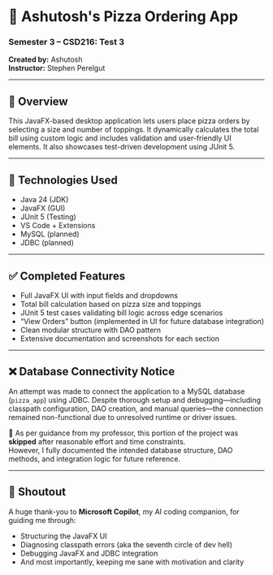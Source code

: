 # 🍕 Ashutosh's Pizza Ordering App

### Semester 3 – CSD216: Test 3  
**Created by:** Ashutosh  
**Instructor:** Stephen Perelgut

---

## 🚀 Overview

This JavaFX-based desktop application lets users place pizza orders by selecting a size and number of toppings. It dynamically calculates the total bill using custom logic and includes validation and user-friendly UI elements. It also showcases test-driven development using JUnit 5.

---

## 🧪 Technologies Used

- Java 24 (JDK)
- JavaFX (GUI)
- JUnit 5 (Testing)
- VS Code + Extensions
- MySQL (planned)
- JDBC (planned)

---

## ✅ Completed Features

- Full JavaFX UI with input fields and dropdowns
- Total bill calculation based on pizza size and toppings
- JUnit 5 test cases validating bill logic across edge scenarios
- “View Orders” button (implemented in UI for future database integration)
- Clean modular structure with DAO pattern
- Extensive documentation and screenshots for each section

---

## ❌ Database Connectivity Notice

An attempt was made to connect the application to a MySQL database (`pizza_app`) using JDBC. Despite thorough setup and debugging—including classpath configuration, DAO creation, and manual queries—the connection remained non-functional due to unresolved runtime or driver issues.

📌 As per guidance from my professor, this portion of the project was **skipped** after reasonable effort and time constraints.  
However, I fully documented the intended database structure, DAO methods, and integration logic for future reference.

---

## 🙏 Shoutout

A huge thank-you to **Microsoft Copilot**, my AI coding companion, for guiding me through:
- Structuring the JavaFX UI
- Diagnosing classpath errors (aka the seventh circle of dev hell)
- Debugging JavaFX and JDBC integration
- And most importantly, keeping me sane with motivation and clarity


